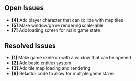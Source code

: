 ## Open Issues ##

+ **[4]** Add player character that can collide with map tiles
+ **[5]** Make window/game rendering scale-able
+ **[7]** Add loading screen for main game state


## Resolved Issues ##

+ **[1]** Make game skeleton with a window that can be opened
+ **[2]** Add basic entities system
+ **[3]** Add tile map loading and rendering
+ **[6]** Refactor code to allow for multiple game states